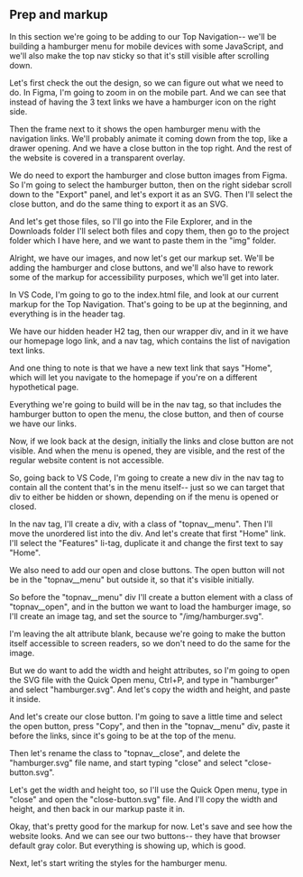 ## Prep and markup

In this section we're going to be adding to our Top Navigation-- we'll be building a hamburger menu for mobile devices with some JavaScript, and we'll also make the top nav sticky so that it's still visible after scrolling down.

Let's first check the out the design, so we can figure out what we need to do. In Figma, I'm going to zoom in on the mobile part. And we can see that instead of having the 3 text links we have a hamburger icon on the right side.

Then the frame next to it shows the open hamburger menu with the navigation links. We'll probably animate it coming down from the top, like a drawer opening. And we have a close button in the top right. And the rest of the website is covered in a transparent overlay.

We do need to export the hamburger and close button images from Figma. So I'm going to select the hamburger button, then on the right sidebar scroll down to the "Export" panel, and let's export it as an SVG. Then I'll select the close button, and do the same thing to export it as an SVG.

And let's get those files, so I'll go into the File Explorer, and in the Downloads folder I'll select both files and copy them, then go to the project folder which I have here, and we want to paste them in the "img" folder.

Alright, we have our images, and now let's get our markup set. We'll be adding the hamburger and close buttons, and we'll also have to rework some of the markup for accessibility purposes, which we'll get into later.

In VS Code, I'm going to go to the index.html file, and look at our current markup for the Top Navigation. That's going to be up at the beginning, and everything is in the header tag.

We have our hidden header H2 tag, then our wrapper div, and in it we have our homepage logo link, and a nav tag, which contains the list of navigation text links.

And one thing to note is that we have a new text link that says "Home", which will let you navigate to the homepage if you're on a different hypothetical page.

Everything we're going to build will be in the nav tag, so that includes the hamburger button to open the menu, the close button, and then of course we have our links.

Now, if we look back at the design, initially the links and close button are not visible. And when the menu is opened, they are visible, and the rest of the regular website content is not accessible.

So, going back to VS Code, I'm going to create a new div in the nav tag to contain all the content that's in the menu itself-- just so we can target that div to either be hidden or shown, depending on if the menu is opened or closed.

In the nav tag, I'll create a div, with a class of "topnav\_\_menu". Then I'll move the unordered list into the div. And let's create that first "Home" link. I'll select the "Features" li-tag, duplicate it and change the first text to say "Home".

We also need to add our open and close buttons. The open button will not be in the "topnav\_\_menu" but outside it, so that it's visible initially.

So before the "topnav\_\_menu" div I'll create a button element with a class of "topnav\_\_open", and in the button we want to load the hamburger image, so I'll create an image tag, and set the source to "/img/hamburger.svg".

I'm leaving the alt attribute blank, because we're going to make the button itself accessible to screen readers, so we don't need to do the same for the image.

But we do want to add the width and height attributes, so I'm going to open the SVG file with the Quick Open menu, Ctrl+P, and type in "hamburger" and select "hamburger.svg". And let's copy the width and height, and paste it inside.

And let's create our close button. I'm going to save a little time and select the open button, press "Copy", and then in the "topnav\_\_menu" div, paste it before the links, since it's going to be at the top of the menu.

Then let's rename the class to "topnav\_\_close", and delete the "hamburger.svg" file name, and start typing "close" and select "close-button.svg".

Let's get the width and height too, so I'll use the Quick Open menu, type in "close" and open the "close-button.svg" file. And I'll copy the width and height, and then back in our markup paste it in.

Okay, that's pretty good for the markup for now. Let's save and see how the website looks. And we can see our two buttons-- they have that browser default gray color. But everything is showing up, which is good.

Next, let's start writing the styles for the hamburger menu.
